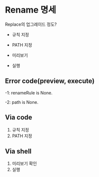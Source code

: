 # Rename 명세

Replace의 업그레이드 정도?



- 규칙 지정

- PATH 지정

- 미리보기

- 실행



## Error code(preview, execute)

-1: renameRule is None.

-2: path is None.



## Via code

1. 규칙 지정
2. PATH 지정



## Via shell

1. 미리보기 확인
2. 실행